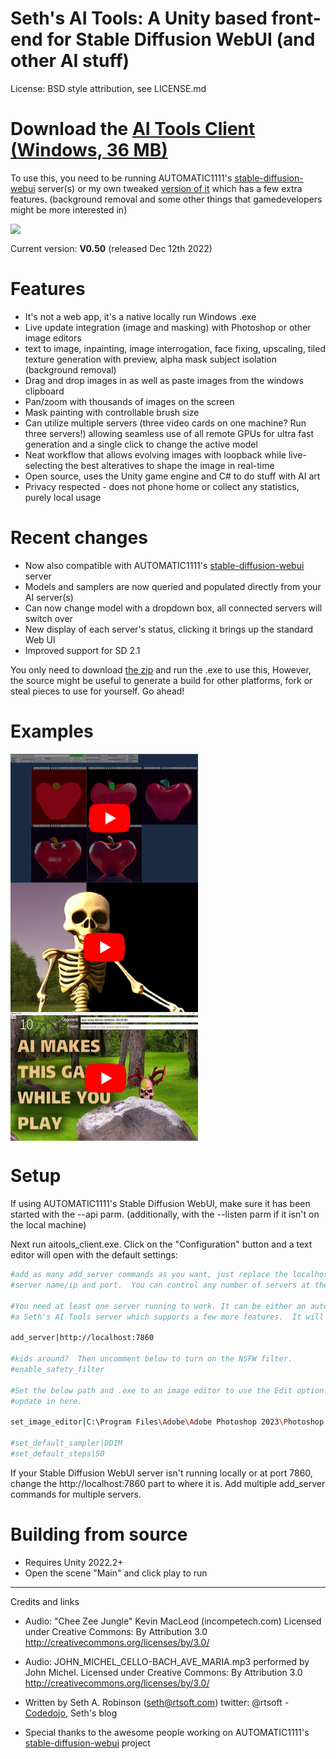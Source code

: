 
# Seth's AI Tools: A Unity based front-end for Stable Diffusion WebUI (and other AI stuff)

License:  BSD style attribution, see LICENSE.md

# Download the [AI Tools Client (Windows, 36 MB)](https://www.rtsoft.com/files/SethsAIToolsWindows.zip)

To use this, you need to be running AUTOMATIC1111's [stable-diffusion-webui](https://github.com/AUTOMATIC1111/stable-diffusion-webui) server(s) or my own tweaked [version of it](https://github.com/SethRobinson/aitools_server) which has a few extra features. (background removal and some other things that gamedevelopers might be more interested in)

<p float="left">
<a href="Media/aitools_v050_screenshot2.png"><img align="top" src="media/aitools_v050_screenshot2.png"></a>
</p>

Current version: **V0.50** (released Dec 12th 2022)

# Features #

* It's not a web app, it's a native locally run Windows .exe
* Live update integration (image and masking) with Photoshop or other image editors
* text to image, inpainting, image interrogation, face fixing, upscaling, tiled texture generation with preview, alpha mask subject isolation (background removal)
* Drag and drop images in as well as paste images from the windows clipboard
* Pan/zoom with thousands of images on the screen
* Mask painting with controllable brush size
* Can utilize multiple servers (three video cards on one machine? Run three servers!) allowing seamless use of all remote GPUs for ultra fast generation and a single click to change the active model
* Neat workflow that allows evolving images with loopback while live-selecting the best alteratives to shape the image in real-time
* Open source, uses the Unity game engine and C# to do stuff with AI art
* Privacy respected - does not phone home or collect any statistics, purely local usage

# Recent changes #

* Now also compatible with AUTOMATIC1111's [stable-diffusion-webui](https://github.com/AUTOMATIC1111/stable-diffusion-webui) server
* Models and samplers are now queried and populated directly from your AI server(s)
* Can now change model with a dropdown box, all connected servers will switch over
* New display of each server's status, clicking it brings up the standard Web UI
* Improved support for SD 2.1

You only need to download [the zip](https://www.rtsoft.com/files/SethsAIToolsWindows.zip) and run the .exe to use this, However, the source might be useful to generate a build for other platforms, fork or steal pieces to use for yourself.  Go ahead!

# Examples #

<a href="https://www.youtube.com/watch?v=2TB4f8ojKYo"><img align="top" src="Media/apple_youtube_thumbnail.png" width=300></a>
<a href="https://www.youtube.com/watch?v=3PmZ_9QfrE0"><img align="top" src="Media/remove_bg_youtube.png" width=300></a>
<a href="https://www.youtube.com/watch?v=FoYY_90KlyE"><img align="top" src="Media/ai_paintball_youtube.png" width=300></a>
# Setup #

If using AUTOMATIC1111's Stable Diffusion WebUI, make sure it has been started with the --api parm.  (additionally, with the --listen parm if it isn't on the local machine)

Next run aitools_client.exe.  Click on the "Configuration" button and a text editor will open with the default settings:

```bash
#add as many add_server commands as you want, just replace the localhost:7860 part with the
#server name/ip and port.  You can control any number of servers at the same time.

#You need at least one server running to work. It can be either an automatic1111 Stable Diffusion WebUI server or
#a Seth's AI Tools server which supports a few more features.  It will autodetect which kind it is.

add_server|http://localhost:7860

#kids around?  Then uncomment below to turn on the NSFW filter. 
#enable_safety_filter

#Set the below path and .exe to an image editor to use the Edit option. Changed files will auto
#update in here.

set_image_editor|C:\Program Files\Adobe\Adobe Photoshop 2023\Photoshop.exe

#set_default_sampler|DDIM
#set_default_steps|50
```

If your Stable Diffusion WebUI server isn't running locally or at port 7860, change the http://localhost:7860 part to where it is.  Add multiple add_server commands for multiple servers.

# Building from source

* Requires Unity 2022.2+
* Open the scene "Main" and click play to run

---

Credits and links

- Audio: "Chee Zee Jungle"
Kevin MacLeod (incompetech.com)
Licensed under Creative Commons: By Attribution 3.0
http://creativecommons.org/licenses/by/3.0/
- Audio: JOHN_MICHEL_CELLO-BACH_AVE_MARIA.mp3 performed by John Michel. Licensed under Creative Commons: By Attribution 3.0
http://creativecommons.org/licenses/by/3.0/

- Written by Seth A. Robinson (seth@rtsoft.com) twitter: @rtsoft - [Codedojo](https://www.codedojo.com), Seth's blog
- Special thanks to the awesome people working on AUTOMATIC1111's [stable-diffusion-webui](https://github.com/AUTOMATIC1111/stable-diffusion-webui) project